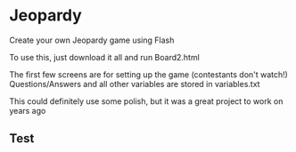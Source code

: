 # Jeopardy
Create your own Jeopardy game using Flash

To use this, just download it all and run Board2.html

The first few screens are for setting up the game (contestants don't watch!)
Questions/Answers and all other variables are stored in variables.txt

This could definitely use some polish, but it was a great project to work on years ago

## Test
